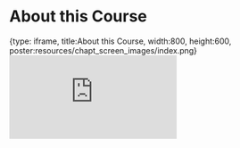 # About this Course
 
{type: iframe, title:About this Course, width:800, height:600, poster:resources/chapt_screen_images/index.png}
![](http://science.c-moor.org/miniCURE-RNA-seq/index.html)
 

 

